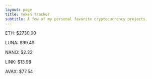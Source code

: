 ```yaml
---
layout: page
title: Token Tracker
subtitle: A few of my personal favorite cryptocurrency projects.
---
```


<!--BEGINCRYPTOINPUT-->
ETH: $2730.00

LUNA: $99.49

NANO: $2.22

LINK: $13.98

AVAX: $77.54

<!--ENDCRYPTOINPUT-->
